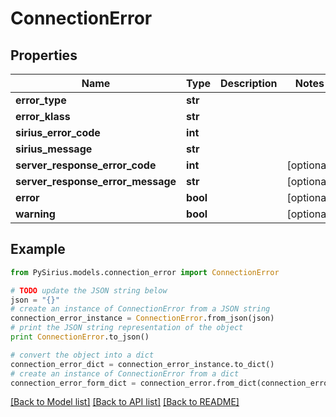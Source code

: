 # ConnectionError


## Properties

Name | Type | Description | Notes
------------ | ------------- | ------------- | -------------
**error_type** | **str** |  | 
**error_klass** | **str** |  | 
**sirius_error_code** | **int** |  | 
**sirius_message** | **str** |  | 
**server_response_error_code** | **int** |  | [optional] 
**server_response_error_message** | **str** |  | [optional] 
**error** | **bool** |  | [optional] 
**warning** | **bool** |  | [optional] 

## Example

```python
from PySirius.models.connection_error import ConnectionError

# TODO update the JSON string below
json = "{}"
# create an instance of ConnectionError from a JSON string
connection_error_instance = ConnectionError.from_json(json)
# print the JSON string representation of the object
print ConnectionError.to_json()

# convert the object into a dict
connection_error_dict = connection_error_instance.to_dict()
# create an instance of ConnectionError from a dict
connection_error_form_dict = connection_error.from_dict(connection_error_dict)
```
[[Back to Model list]](../README.md#documentation-for-models) [[Back to API list]](../README.md#documentation-for-api-endpoints) [[Back to README]](../README.md)


